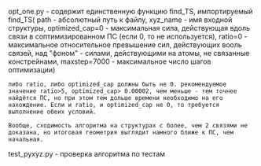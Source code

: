 opt_one.py - содержит единственную функцию find_TS, импортируемый
find_TS(
    path - абсолютный путь к файлу, 
    xyz_name - имя входной структуры,
    optimized_cap=0 - максимальная сила, действующая вдоль связи в соптимизированном ПС (если 0, то не используется), 
    ratio=0 - максимальное относительное превышение сил, действующих вооль связей, над "фоном" - силами, действующими на атомы, не связанные констрейнами, 
    maxstep=7000 - максимальное число шагов оптимизации)

    либо ratio, либо optimized_cap должны быть не 0. рекомендуемое значение ratio>5, optimized_cap> 0.00002, чем меньше - тем точнее найдётся ПС, но при этом тем дольше времени необходимо на его нахождение. Если и ratio, и optimized_cap не 0, то требуется выполнение обеих условий. 
    
    Вообще, сходимость алгоритма на структурах с более, чем 2 связями не доказана, но итоговая геометрия выглядит намного ближе к ПС, чем начальная. 

test_pyxyz.py - проверка алгоритма по тестам


